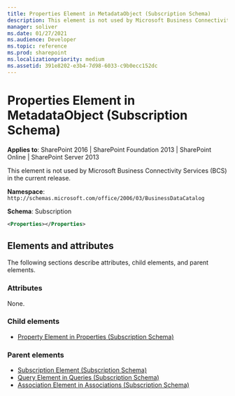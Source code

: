```yaml
---
title: Properties Element in MetadataObject (Subscription Schema)
description: This element is not used by Microsoft Business Connectivity Services (BCS) in the current release.
manager: soliver
ms.date: 01/27/2021
ms.audience: Developer
ms.topic: reference
ms.prod: sharepoint
ms.localizationpriority: medium
ms.assetid: 391e8202-e3b4-7d98-6033-c9b0ecc152dc
---
```

# Properties Element in MetadataObject (Subscription Schema)

**Applies to**: SharePoint 2016 | SharePoint Foundation 2013 | SharePoint Online | SharePoint Server 2013

This element is not used by Microsoft Business Connectivity Services (BCS) in the current release.

**Namespace**: `http://schemas.microsoft.com/office/2006/03/BusinessDataCatalog`

**Schema**: Subscription

```XML
<Properties></Properties>
```

## Elements and attributes

The following sections describe attributes, child elements, and parent elements.

### Attributes

None.

### Child elements

- [Property Element in Properties (Subscription Schema)](property-element-in-properties-subscription-schema.md)

### Parent elements

- [Subscription Element (Subscription Schema)](subscription-element-subscription-schema.md)
- [Query Element in Queries (Subscription Schema)](query-element-in-queries-subscription-schema.md)
- [Association Element in Associations (Subscription Schema)](association-element-in-associations-subscription-schema.md)
